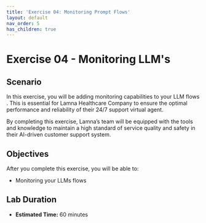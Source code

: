 ```yaml
---
title: 'Exercise 04: Monitoring Prompt Flows'
layout: default
nav_order: 5
has_children: true
---
```


# Exercise 04 - Monitoring LLM's

##  Scenario

In this exercise, you will be adding monitoring capabilities to your LLM flows . This is essential for Lamna Healthcare Company to ensure the optimal performance and reliability of their 24/7 support virtual agent.

By completing this exercise, Lamna’s team will be equipped with the tools and knowledge to maintain a high standard of service quality and safety in their AI-driven customer support system.

## Objectives

After you complete this exercise, you will be able to:

* Monitoring your LLMs flows

## Lab Duration

* **Estimated Time:** 60 minutes
